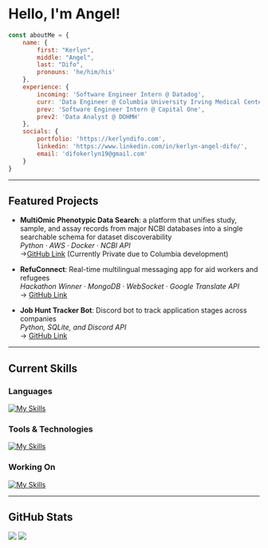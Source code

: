 # Hello, I'm Angel! 

```javascript
const aboutMe = {
    name: {
        first: "Kerlyn",
        middle: "Angel",
        last: "Difo",
        pronouns: 'he/him/his'
    },
    experience: {
        incoming: 'Software Engineer Intern @ Datadog',
        curr: 'Data Engineer @ Columbia University Irving Medical Center',
        prev: 'Software Engineer Intern @ Capital One',
        prev2: 'Data Analyst @ DOHMH'
    },
    socials: {
        portfolio: 'https://kerlyndifo.com',
        linkedin: 'https://www.linkedin.com/in/kerlyn-angel-difo/',
        email: 'difokerlyn19@gmail.com'
    }
}
```

---

## Featured Projects

- **MultiOmic Phenotypic Data Search**: a platform that unifies study, sample, and assay records from major NCBI databases into a single searchable schema for dataset discoverability  
*Python · AWS · Docker · NCBI API*  
 →[GitHub Link](https://github.com/KerlynD/MultiOmic_Phenotypic_Data_Search) (Currently Private due to Columbia development)

- **RefuConnect**: Real-time multilingual messaging app for aid workers and refugees  
  *Hackathon Winner · MongoDB · WebSocket · Google Translate API*  
  → [GitHub Link](https://github.com/ehab20011/p-hacks)

- **Job Hunt Tracker Bot**: Discord bot to track application stages across companies  
  *Python, SQLite, and Discord API*  
  → [GitHub Link](https://github.com/KerlynD/discord-job-tracker-bot)

---

## Current Skills

### Languages
[![My Skills](https://skillicons.dev/icons?i=py,ts,js,java,cpp,r)](https://skillicons.dev)

### Tools & Technologies
[![My Skills](https://skillicons.dev/icons?i=aws,mongodb,postgres,sqlite,docker,react,nextjs,vercel)](https://skillicons.dev)

### Working On
[![My Skills](https://skillicons.dev/icons?i=go,spring,rust)](https://skillicons.dev)

---

## GitHub Stats

<p align="left">
  <img src="https://github-readme-stats.vercel.app/api?username=KerlynD&show_icons=true&theme=gruvbox&hide=prs" />
  <img src="https://github-readme-stats.vercel.app/api/top-langs/?username=KerlynD&layout=compact&theme=gruvbox" />
</p>

